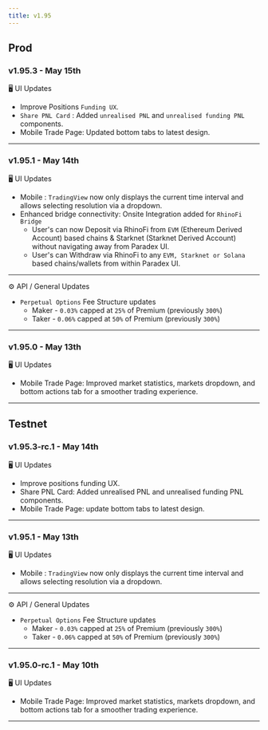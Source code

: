 ```yaml
---
title: v1.95
---
```

## Prod
### v1.95.3 - May 15th
🖥️  UI Updates
* Improve Positions `Funding UX`.
* `Share PNL Card` : Added `unrealised PNL` and `unrealised funding PNL` components.
* Mobile Trade Page: Updated bottom tabs to latest design.
---
### v1.95.1 - May 14th
🖥️  UI Updates
* Mobile : `TradingView` now only displays the current time interval and allows selecting resolution via a dropdown.
* Enhanced bridge connectivity: Onsite Integration added for `RhinoFi Bridge`
  * User's can now Deposit via RhinoFi from `EVM` (Ethereum Derived Account) based chains & Starknet (Starknet Derived Account) without navigating away from Paradex UI.
  * User's can Withdraw via RhinoFi to any `EVM, Starknet or Solana` based chains/wallets from within Paradex UI.
---
⚙️ API / General Updates
  * `Perpetual Options` Fee Structure updates
    * Maker - `0.03%` capped at `25%` of Premium (previously `300%`)
    * Taker - `0.06%` capped at `50%` of Premium (previously `300%`)
---
### v1.95.0 - May 13th
🖥️  UI Updates
* Mobile Trade Page: Improved market statistics,  markets dropdown, and bottom actions tab for a smoother trading experience.
---

## Testnet
### v1.95.3-rc.1 - May 14th
🖥️  UI Updates
* Improve positions funding UX.
* Share PNL Card: Added unrealised PNL and unrealised funding PNL components.
* Mobile Trade Page: update bottom tabs to latest design.
---
### v1.95.1 - May 13th
🖥️  UI Updates
* Mobile : `TradingView` now only displays the current time interval and allows selecting resolution via a dropdown.
---
⚙️ API / General Updates
  * `Perpetual Options` Fee Structure updates
    * Maker - `0.03%` capped at `25%` of Premium (previously `300%`)
    * Taker - `0.06%` capped at `50%` of Premium (previously `300%`)
---
### v1.95.0-rc.1 - May 10th
🖥️  UI Updates
* Mobile Trade Page: Improved market statistics,  markets dropdown, and bottom actions tab for a smoother trading experience.
---
